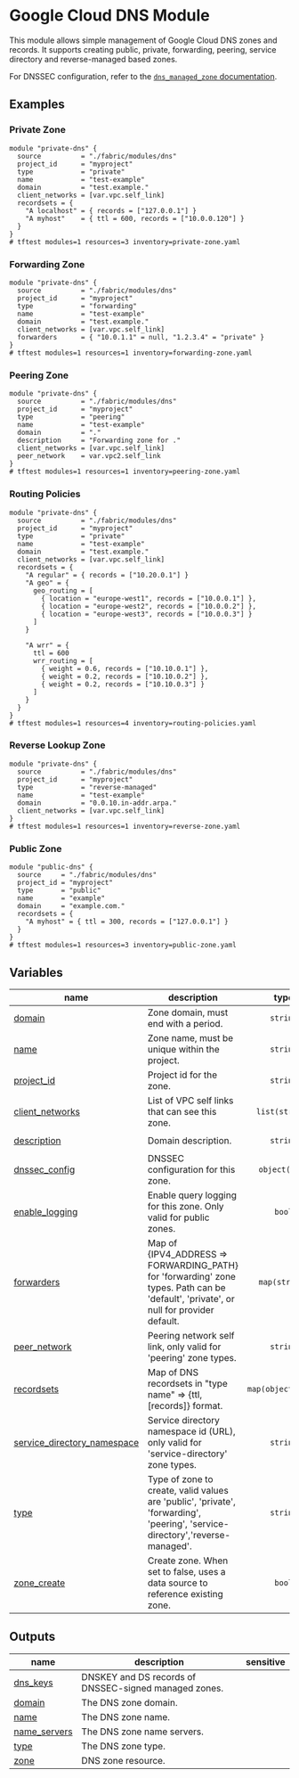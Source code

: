 # Google Cloud DNS Module

This module allows simple management of Google Cloud DNS zones and records. It supports creating public, private, forwarding, peering, service directory and reverse-managed based zones.

For DNSSEC configuration, refer to the [`dns_managed_zone` documentation](https://registry.terraform.io/providers/hashicorp/google/latest/docs/resources/dns_managed_zone#dnssec_config).

## Examples

### Private Zone

```hcl
module "private-dns" {
  source          = "./fabric/modules/dns"
  project_id      = "myproject"
  type            = "private"
  name            = "test-example"
  domain          = "test.example."
  client_networks = [var.vpc.self_link]
  recordsets = {
    "A localhost" = { records = ["127.0.0.1"] }
    "A myhost"    = { ttl = 600, records = ["10.0.0.120"] }
  }
}
# tftest modules=1 resources=3 inventory=private-zone.yaml
```

### Forwarding Zone

```hcl
module "private-dns" {
  source          = "./fabric/modules/dns"
  project_id      = "myproject"
  type            = "forwarding"
  name            = "test-example"
  domain          = "test.example."
  client_networks = [var.vpc.self_link]
  forwarders      = { "10.0.1.1" = null, "1.2.3.4" = "private" }
}
# tftest modules=1 resources=1 inventory=forwarding-zone.yaml
```

### Peering Zone

```hcl
module "private-dns" {
  source          = "./fabric/modules/dns"
  project_id      = "myproject"
  type            = "peering"
  name            = "test-example"
  domain          = "."
  description     = "Forwarding zone for ."
  client_networks = [var.vpc.self_link]
  peer_network    = var.vpc2.self_link
}
# tftest modules=1 resources=1 inventory=peering-zone.yaml
```

### Routing Policies

```hcl
module "private-dns" {
  source          = "./fabric/modules/dns"
  project_id      = "myproject"
  type            = "private"
  name            = "test-example"
  domain          = "test.example."
  client_networks = [var.vpc.self_link]
  recordsets = {
    "A regular" = { records = ["10.20.0.1"] }
    "A geo" = {
      geo_routing = [
        { location = "europe-west1", records = ["10.0.0.1"] },
        { location = "europe-west2", records = ["10.0.0.2"] },
        { location = "europe-west3", records = ["10.0.0.3"] }
      ]
    }

    "A wrr" = {
      ttl = 600
      wrr_routing = [
        { weight = 0.6, records = ["10.10.0.1"] },
        { weight = 0.2, records = ["10.10.0.2"] },
        { weight = 0.2, records = ["10.10.0.3"] }
      ]
    }
  }
}
# tftest modules=1 resources=4 inventory=routing-policies.yaml
```

### Reverse Lookup Zone

```hcl
module "private-dns" {
  source          = "./fabric/modules/dns"
  project_id      = "myproject"
  type            = "reverse-managed"
  name            = "test-example"
  domain          = "0.0.10.in-addr.arpa."
  client_networks = [var.vpc.self_link]
}
# tftest modules=1 resources=1 inventory=reverse-zone.yaml
```

### Public Zone

```hcl
module "public-dns" {
  source     = "./fabric/modules/dns"
  project_id = "myproject"
  type       = "public"
  name       = "example"
  domain     = "example.com."
  recordsets = {
    "A myhost" = { ttl = 300, records = ["127.0.0.1"] }
  }
}
# tftest modules=1 resources=3 inventory=public-zone.yaml
```
<!-- BEGIN TFDOC -->

## Variables

| name | description | type | required | default |
|---|---|:---:|:---:|:---:|
| [domain](variables.tf#L54) | Zone domain, must end with a period. | <code>string</code> | ✓ |  |
| [name](variables.tf#L72) | Zone name, must be unique within the project. | <code>string</code> | ✓ |  |
| [project_id](variables.tf#L83) | Project id for the zone. | <code>string</code> | ✓ |  |
| [client_networks](variables.tf#L21) | List of VPC self links that can see this zone. | <code>list&#40;string&#41;</code> |  | <code>&#91;&#93;</code> |
| [description](variables.tf#L28) | Domain description. | <code>string</code> |  | <code>&#34;Terraform managed.&#34;</code> |
| [dnssec_config](variables.tf#L34) | DNSSEC configuration for this zone. | <code title="object&#40;&#123;&#10;  non_existence &#61; optional&#40;string, &#34;nsec3&#34;&#41;&#10;  state         &#61; string&#10;  key_signing_key &#61; optional&#40;object&#40;&#10;    &#123; algorithm &#61; string, key_length &#61; number &#125;&#41;,&#10;    &#123; algorithm &#61; &#34;rsasha256&#34;, key_length &#61; 2048 &#125;&#10;  &#41;&#10;  zone_signing_key &#61; optional&#40;object&#40;&#10;    &#123; algorithm &#61; string, key_length &#61; number &#125;&#41;,&#10;    &#123; algorithm &#61; &#34;rsasha256&#34;, key_length &#61; 1024 &#125;&#10;  &#41;&#10;&#125;&#41;">object&#40;&#123;&#8230;&#125;&#41;</code> |  | <code title="&#123;&#10;  state &#61; &#34;off&#34;&#10;&#125;">&#123;&#8230;&#125;</code> |
| [enable_logging](variables.tf#L59) | Enable query logging for this zone. Only valid for public zones. | <code>bool</code> |  | <code>false</code> |
| [forwarders](variables.tf#L66) | Map of {IPV4_ADDRESS => FORWARDING_PATH} for 'forwarding' zone types. Path can be 'default', 'private', or null for provider default. | <code>map&#40;string&#41;</code> |  | <code>&#123;&#125;</code> |
| [peer_network](variables.tf#L77) | Peering network self link, only valid for 'peering' zone types. | <code>string</code> |  | <code>null</code> |
| [recordsets](variables.tf#L88) | Map of DNS recordsets in \"type name\" => {ttl, [records]} format. | <code title="map&#40;object&#40;&#123;&#10;  ttl     &#61; optional&#40;number, 300&#41;&#10;  records &#61; optional&#40;list&#40;string&#41;&#41;&#10;  geo_routing &#61; optional&#40;list&#40;object&#40;&#123;&#10;    location &#61; string&#10;    records  &#61; list&#40;string&#41;&#10;  &#125;&#41;&#41;&#41;&#10;  wrr_routing &#61; optional&#40;list&#40;object&#40;&#123;&#10;    weight  &#61; number&#10;    records &#61; list&#40;string&#41;&#10;  &#125;&#41;&#41;&#41;&#10;&#125;&#41;&#41;">map&#40;object&#40;&#123;&#8230;&#125;&#41;&#41;</code> |  | <code>&#123;&#125;</code> |
| [service_directory_namespace](variables.tf#L123) | Service directory namespace id (URL), only valid for 'service-directory' zone types. | <code>string</code> |  | <code>null</code> |
| [type](variables.tf#L129) | Type of zone to create, valid values are 'public', 'private', 'forwarding', 'peering', 'service-directory','reverse-managed'. | <code>string</code> |  | <code>&#34;private&#34;</code> |
| [zone_create](variables.tf#L139) | Create zone. When set to false, uses a data source to reference existing zone. | <code>bool</code> |  | <code>true</code> |

## Outputs

| name | description | sensitive |
|---|---|:---:|
| [dns_keys](outputs.tf#L17) | DNSKEY and DS records of DNSSEC-signed managed zones. |  |
| [domain](outputs.tf#L22) | The DNS zone domain. |  |
| [name](outputs.tf#L27) | The DNS zone name. |  |
| [name_servers](outputs.tf#L32) | The DNS zone name servers. |  |
| [type](outputs.tf#L37) | The DNS zone type. |  |
| [zone](outputs.tf#L42) | DNS zone resource. |  |

<!-- END TFDOC -->
